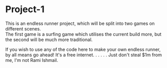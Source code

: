 # Project-1
This is an endless runner project, which will be split into two games on different scenes.  
The first game is a surfing game which utilises the current build more, but the second will be much more traditional.

If you wish to use any of the code here to make your own endless runner, by all means go ahead! It's a free internet.
.
.
.
.
.
Just don't steal $1m from me, I'm not Rami Ishmail.
